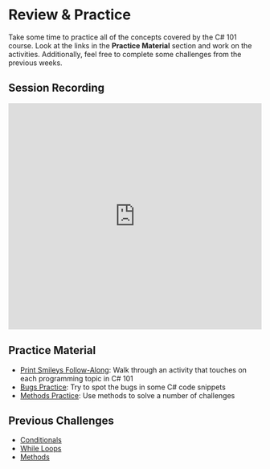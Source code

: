 # Review & Practice
Take some time to practice all of the concepts covered by the C# 101 course. Look at the links in the **Practice Material** section and work on the activities. Additionally, feel free to complete some challenges from the previous weeks.

## Session Recording
<iframe width="100%" height="450px" src="https://www.youtube.com/embed/69d9welcf2Q" title="YouTube video player" frameborder="0" allow="accelerometer; autoplay; clipboard-write; encrypted-media; gyroscope; picture-in-picture" allowfullscreen></iframe>

## Practice Material
- [Print Smileys Follow-Along](PrintSmileysFollowAlong.md): Walk through an activity that touches on each programming topic in C# 101
- [Bugs Practice](BugsPractice.md): Try to spot the bugs in some C# code snippets
- [Methods Practice](MethodsPractice.md): Use methods to solve a number of challenges

## Previous Challenges
- [Conditionals](../Conditionals/ConditionalChallenges.md)
- [While Loops](../WhileLoops/WhileLoopChallenges.md)
- [Methods](../MethodParameters/MethodsChallenges.md)